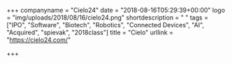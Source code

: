 +++
companyname = "Cielo24"
date = "2018-08-16T05:29:39+00:00"
logo = "img/uploads/2018/08/16/cielo24.png"
shortdescription = " "
tags = ["IPO", "Software", "Biotech", "Robotics", "Connected Devices", "AI", "Acquired", "spievak", "2018class"]
title = "Cielo"
urllink = "https://cielo24.com/"

+++
